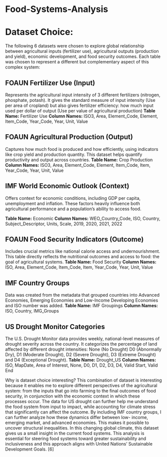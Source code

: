# Food-Systems-Analysis

# Dataset Choice:
The following 6 datasets were chosen to explore global relationship between agricultural inputs
(fertilizer use), agricultural outputs (production and yield), economic development, and food
security outcomes. Each table was chosen to represent a different but complementary aspect of
this complex system:

## FOAUN Fertilizer Use (Input)
Represents the agricultural input intensity of 3 different fertilizers (nitrogen, phosphate,
potash). It gives the standard measure of input intensity (Use per area of cropland) but also
gives fertilizer efficiency: how much input used per dollar of output (Use per value of
agricultural production)
**Table Name:** Fertilizer Use
**Column Names:** ISO3, Area, Element_Code, Element, Item_Code, Year_Code, Year, Unit,
Value

## FOAUN Agricultural Production (Output)
Captures how much food is produced and how efficiently, using indicators like crop yield and
production quantity. This dataset helps quantify productivity and output across countries.
**Table Name:** Crop Production
**Column Names:** ISO3, Area, Element_Code, Element, Item_Code, Item, Year_Code, Year,
Unit, Value

## IMF World Economic Outlook (Context)
Offers context for economic conditions, including GDP per capita, unemployment and inflation.
These factors heavily influence both agricultural performance and a population’s ability to
access food.

**Table Name:** Economic
**Column Names:** WEO_Country_Code, ISO, Country, Subject_Descriptor, Units, Scale, 2019,
2020, 2021, 2022

## FOAUN Food Security Indicators (Outcome)
Includes crucial metrics like national calorie access and undernourishment. This table directly
reflects the nutritional outcomes and access to food: the goal of agricultural systems.
**Table Name:** Food Security
**Column Names:** ISO, Area, Element_Code, Item_Code, Item, Year_Code, Year, Unit, Value

## IMF Country Groups
Data was created from the metadata that grouped countries into Advanced Economies,
Emerging Economies and Low-Income Developing Economies and ISO number was added.
**Table Name:** IMF Groupings
**Column Names:** ISO, Country, IMG_Groups

## US Drought Monitor Categories
The U.S. Drought Monitor data provides weekly, national-level measures of
drought severity across the country. It categorizes the percentage of land affected by
different drought intensities: None (No Drought) D0 (Abnormally Dry), D1 (Moderate
Drought), D2 (Severe Drought), D3 (Extreme Drought) and D4 (Exceptional Drought).
**Table Name:** Drought_US
**Column Names:** ISO, MapDate, Area of Interest, None, D0, D1, D2, D3, D4, Valid
Start, Valid End

Why is dataset choice interesting?
This combination of dataset is interesting because it enables me to explore different perspectives
of the agricultural system: from the inputs that go into farming to the final outcomes of food
security, in conjunction with the economic context in which these processes occur. The data for
US drought can further help me understand the food system from input to impact, while
accounting for climate stress that significantly can affect the outcome.
By including IMF country groups, I can further analyze how these dynamics differ between low-
income, emerging market, and advanced economies. This makes it possible to uncover
structural inequalities. In this changing global climate, this dataset gives us a small insight in the current food systems.
This analysis is essential for steering food systems toward greater sustainability and
inclusiveness and this approach aligns with United Nations’ Sustainable Development Goals. [6]
